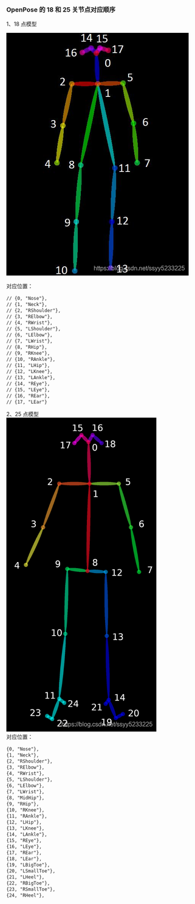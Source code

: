 ### OpenPose 的 18 和 25 关节点对应顺序

1、18 点模型  

![](assets/watermark,type_ZmFuZ3poZW5naGVpdGk,shadow_10,text_aHR0cHM6Ly9ibG9nLmNzZG4ubmV0L3NzeXk1MjMzMjI1,size_16,color_FFFFFF,t_70.png)

对应位置：  

```
// {0, "Nose"},  
// {1, "Neck"},  
// {2, "RShoulder"},  
// {3, "RElbow"},  
// {4, "RWrist"},  
// {5, "LShoulder"},  
// {6, "LElbow"},  
// {7, "LWrist"},  
// {8, "RHip"},  
// {9, "RKnee"},  
// {10, "RAnkle"},  
// {11, "LHip"},  
// {12, "LKnee"},  
// {13, "LAnkle"},  
// {14, "REye"},  
// {15, "LEye"},  
// {16, "REar"},  
// {17, "LEar"}  
```



2、25 点模型  
![](assets/watermark,type_ZmFuZ3poZW5naGVpdGk,shadow_10,text_aHR0cHM6Ly9ibG9nLmNzZG4ubmV0L3NzeXk1MjMzMjI1,size_16,color_FFFFFF,t_70-1699340134637-3.png)  
对应位置：  

```
{0, "Nose"},  
{1, "Neck"},  
{2, "RShoulder"},  
{3, "RElbow"},  
{4, "RWrist"},  
{5, "LShoulder"},  
{6, "LElbow"},  
{7, "LWrist"},  
{8, "MidHip"},  
{9, "RHip"},  
{10, "RKnee"},  
{11, "RAnkle"},  
{12, "LHip"},  
{13, "LKnee"},  
{14, "LAnkle"},  
{15, "REye"},  
{16, "LEye"},  
{17, "REar"},  
{18, "LEar"},  
{19, "LBigToe"},  
{20, "LSmallToe"},  
{21, "LHeel"},  
{22, "RBigToe"},  
{23, "RSmallToe"},  
{24, "RHeel"},
```

